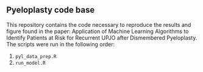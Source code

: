 ## Pyeloplasty code base

This repository contains the code necessary to reproduce the results and figure found in the paper: Application of Machine Learning Algorithms to Identify Patients at Risk for Recurrent UPJO after Dismembered Pyeloplasty. The scripts were run in the following order:

1. `pyl_data_prep.R`
2. `run_model.R`





